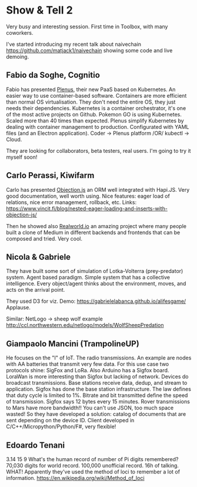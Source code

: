 # Show & Tell 2

Very busy and interesting session. First time in Toolbox, with many coworkers.

I've started introducing my recent talk about naivechain https://github.com/matjack1/naivechain showing some code and live demoing.

## Fabio da Soghe, Cognitio

Fabio has presented [Plenus](https://www.plenus.cloud/), their new PaaS based on Kubernetes. An easier way to use container-based software.
Containers are more efficient than normal OS virtualisation. They don't need the entire OS, they just needs their dependencies.
Kubernetes is a container orchestrator, it's one of the most active projects on Github.
Pokemon GO is using Kubernetes. Scaled more than 40 times than expected.
Plenus simplify Kubernetes by dealing with container management to production. Configurated with YAML files (and an Electron application).
Coder -> Plenus platform /OR/ kubectl -> Cloud.

They are looking for collaborators, beta testers, real users. I'm going to try it myself soon!


## Carlo Perassi, Kiwifarm

Carlo has presented [Objection.js](http://vincit.github.io/objection.js/) an ORM well integrated with Hapi.JS. Very good documentation, well worth using.
Nice features: eager load of relations, nice error management, rollback, etc.
Links: https://www.vincit.fi/blog/nested-eager-loading-and-inserts-with-objection-js/

Then he showed also [Realworld.io](https://github.com/gothinkster/realworld) an amazing project where many people built a clone of Medium in different backends and frontends that can be composed and tried. Very cool.


## Nicola & Gabriele

They have built some sort of simulation of Lotka-Volterra (prey-predator) system.
Agent based paradigm. Simple system that has a collective intelligence.
Every object/agent thinks about the environment, moves, and acts on the arrival point.

They used D3 for viz. Demo: https://gabrielelabanca.github.io/alifesgame/
Applause.

Similar: NetLogo -> sheep wolf example http://ccl.northwestern.edu/netlogo/models/WolfSheepPredation


## Giampaolo Mancini (TrampolineUP)

He focuses on the "I" of IoT. The radio transmissions.
An example are nodes with AA batteries that transmit very few data. For this use case two protocols shine: SigFox and LoRa. Also Arduino has a Sigfox board. LoraWan is more interesting than Sigfox but lacking of network. Devices do broadcast transmissions. Base stations receive data, dedup, and stream to application. Sigfox has done the base station infrastructure.
The law defines that duty cycle is limited to 1%. Bitrate and bit transmitted define the speed of transmission. Sigfox says 12 bytes every 15 minutes. Rover transmissions to Mars have more bandwidth!!
You can't use JSON, too much space wasted! So they have developed a solution: catalog of documents that are sent depending on the device ID.
Client developed in C/C++/Micropython/Python/F#, very flexible!


## Edoardo Tenani
3.14 15 9
What's the human record of number of Pi digits remembered? 70,030 digits for world record. 100,000 unofficial record. 16h of talking. WHAT!
Apparently they've used the method of loci to remember a lot of information.
https://en.wikipedia.org/wiki/Method_of_loci
